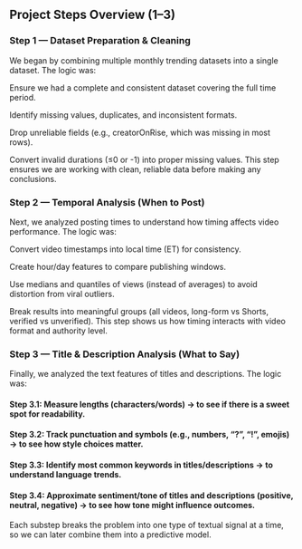 ## Project Steps Overview (1–3)
### Step 1 — Dataset Preparation & Cleaning

We began by combining multiple monthly trending datasets into a single dataset.
The logic was:

Ensure we had a complete and consistent dataset covering the full time period.

Identify missing values, duplicates, and inconsistent formats.

Drop unreliable fields (e.g., creatorOnRise, which was missing in most rows).

Convert invalid durations (≤0 or -1) into proper missing values.
This step ensures we are working with clean, reliable data before making any conclusions.

### Step 2 — Temporal Analysis (When to Post)

Next, we analyzed posting times to understand how timing affects video performance.
The logic was:

Convert video timestamps into local time (ET) for consistency.

Create hour/day features to compare publishing windows.

Use medians and quantiles of views (instead of averages) to avoid distortion from viral outliers.

Break results into meaningful groups (all videos, long-form vs Shorts, verified vs unverified).
This step shows us how timing interacts with video format and authority level.

### Step 3 — Title & Description Analysis (What to Say)

Finally, we analyzed the text features of titles and descriptions.
The logic was:

#### Step 3.1: Measure lengths (characters/words) → to see if there is a sweet spot for readability.

#### Step 3.2: Track punctuation and symbols (e.g., numbers, “?”, “!”, emojis) → to see how style choices matter.

#### Step 3.3: Identify most common keywords in titles/descriptions → to understand language trends.

#### Step 3.4: Approximate sentiment/tone of titles and descriptions (positive, neutral, negative) → to see how tone might influence outcomes.
Each substep breaks the problem into one type of textual signal at a time, so we can later combine them into a predictive model.